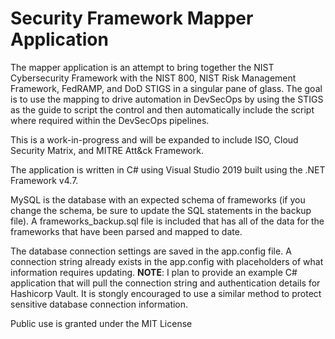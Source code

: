 # Security Framework Mapper Application

<div><p>The mapper application is an attempt to bring together the NIST Cybersecurity Framework with the NIST 800, NIST Risk Management Framework, FedRAMP, and DoD STIGS in a singular pane of glass. The goal is to use the mapping to drive automation in DevSecOps by using the STIGS as the guide to script the control and then automatically include the script where required within the DevSecOps pipelines.</p></div>

<p>This is a work-in-progress and will be expanded to include ISO, Cloud Security Matrix, and MITRE Att&ck Framework.</p>

<div>
<p>The application is written in C# using Visual Studio 2019 built using the .NET Framework v4.7.</p>
<p>MySQL is the database with an expected schema of frameworks (if you change the schema, be sure to update the SQL statements in the backup file). A frameworks_backup.sql file is included that has all of the data for the frameworks that have been parsed and mapped to date.</p>
</div>

<div>
  <p>The database connection settings are saved in the app.config file. A connection string already exists in the app.config with placeholders of what information requires updating. <b>NOTE</b>: I plan to provide an example C# application that will pull the connection string and authentication details for Hashicorp Vault. It is stongly encouraged to use a similar method to protect sensitive database connection information.</p>
</div>

<div><p>Public use is granted under the MIT License</p></div>
